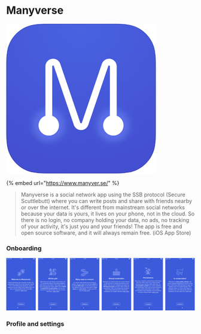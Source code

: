 # Manyverse

![](../../.gitbook/assets/manyverse-icon-small.png)

{% embed url="https://www.manyver.se/" %}

> Manyverse is a social network app using the SSB protocol \(Secure Scuttlebutt\) where you can write posts and share with friends nearby or over the internet. It's different from mainstream social networks because your data is yours, it lives on your phone, not in the cloud. So there is no login, no company holding your data, no ads, no tracking of your activity, it's just you and your friends! The app is free and open source software, and it will always remain free. \(iOS App Store\)

### Onboarding

![Onboarding flow after opening the app for the first time](../../.gitbook/assets/manyverse-onboard.png)

### Profile and settings

